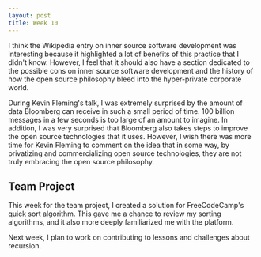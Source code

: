 ```yaml
---
layout: post
title: Week 10
---
```


I think the Wikipedia entry on inner source software development was interesting because it highlighted a lot of benefits of this practice that I didn't know. However, I feel that it should also have a section dedicated to the possible cons on inner source software development and the history of how the open source philosophy bleed into the hyper-private corporate world.

During Kevin Fleming's talk, I was extremely surprised by the amount of data Bloomberg can receive in such a small period of time. 100 billion messages in a few seconds is too large of an amount to imagine. In addition, I was very surprised that Bloomberg also takes steps to improve the open source technologies that it uses. However, I wish there was more time for Kevin Fleming to comment on the idea that in some way, by privatizing and commercializing open source technologies, they are not truly embracing the open source philosophy.

## Team Project

This week for the team project, I created a solution for FreeCodeCamp's quick sort algorithm. This gave me a chance to review my sorting algorithms, and it also more deeply familiarized me with the platform.

Next week, I plan to work on contributing to lessons and challenges about recursion.
